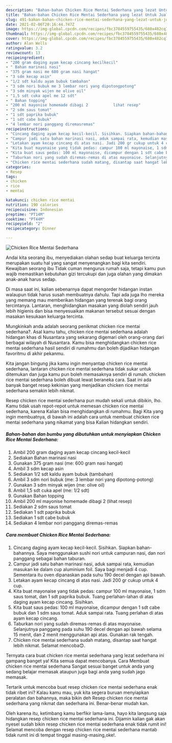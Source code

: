 ```yaml
---
description: "Bahan-bahan Chicken Rice Mentai Sederhana yang lezat Untuk Jualan"
title: "Bahan-bahan Chicken Rice Mentai Sederhana yang lezat Untuk Jualan"
slug: 491-bahan-bahan-chicken-rice-mentai-sederhana-yang-lezat-untuk-jualan
date: 2021-02-06T20:16:44.747Z
image: https://img-global.cpcdn.com/recipes/fbc3784559755435/680x482cq70/chicken-rice-mentai-sederhana-foto-resep-utama.jpg
thumbnail: https://img-global.cpcdn.com/recipes/fbc3784559755435/680x482cq70/chicken-rice-mentai-sederhana-foto-resep-utama.jpg
cover: https://img-global.cpcdn.com/recipes/fbc3784559755435/680x482cq70/chicken-rice-mentai-sederhana-foto-resep-utama.jpg
author: Alan Wells
ratingvalue: 3.2
reviewcount: 13
recipeingredient:
- "200 gram daging ayam kecap cincang kecilkecil"
- " Bahan marinasi nasi"
- "375 gram nasi me 600 gram nasi hangat"
- "3 sdm kecap asin"
- "1/2 sdt kaldu ayam bubuk tambahan"
- "3 sdm nori bubuk me 3 lembar nori yang dipotongpotong"
- "3 sdm minyak wijen me olive oil"
- "1,5 sdt cuka apel me 12 sdt"
- " Bahan topping"
- "200 ml mayonise homemade dibagi 2           lihat resep"
- "2 sdm saus tomat"
- "1 sdt paprika bubuk"
- "1 sdt cabe bubuk"
- "4 lembar nori panggang diremasremas"
recipeinstructions:
- "Cincang daging ayam kecap kecil-kecil. Sisihkan. Siapkan bahan-bahannya. Saya menggunakan sushi nori untuk campuran nasi, dan nori panggang sebagai bahan taburan."
- "Campur jadi satu bahan marinasi nasi, aduk sampai rata, kemudian masukan ke dalam cup aluminium foil. Saya bagi menjadi 4 cup. Sementara itu oven dipanaskan pada suhu 190 decel dengan api bawah."
- "Letakan ayam kecap cincang di atas nasi. Jadi 200 gr cukup untuk 4 cup."
- "Kita buat mayonaise yang tidak pedas: campur 100 ml mayonaise, 1 sdm saus tomat, dan 1 sdt paprika bubuk. Tuang perlahan-lahan di atas daging ayam kecap cincang. Sisihkan."
- "Kita buat saus pedas: 100 ml mayonaise, dicampur dengan 1 sdt cabe bubuk dan 1 sdm saus tomat. Aduk sampai rata. Tuang perlahan di atas ayam kecap cincang."
- "Taburkan nori yang sudah diremas-remas di atas mayonaise. Selanjutnya panggang pada suhu 190 decel dengan api bawah selama 15 menit, dan 2 menit menggunakan api atas. Gunakan rak tengah."
- "Chicken rice mentai sederhana sudah matang, disantap saat hangat lebih nikmat. Selamat mencoba😊."
categories:
- Resep
tags:
- chicken
- rice
- mentai

katakunci: chicken rice mentai 
nutrition: 190 calories
recipecuisine: Indonesian
preptime: "PT14M"
cooktime: "PT44M"
recipeyield: "2"
recipecategory: Dinner

---
```



![Chicken Rice Mentai Sederhana](https://img-global.cpcdn.com/recipes/fbc3784559755435/680x482cq70/chicken-rice-mentai-sederhana-foto-resep-utama.jpg)

Andai kita seorang ibu, menyediakan olahan sedap buat keluarga tercinta merupakan suatu hal yang sangat menyenangkan bagi kita sendiri. Kewajiban seorang ibu Tidak cuman mengurus rumah saja, tetapi kamu pun wajib memastikan kebutuhan gizi tercukupi dan juga olahan yang dimakan anak-anak harus sedap.

Di masa  saat ini, kalian sebenarnya dapat mengorder hidangan instan walaupun tidak harus susah membuatnya dahulu. Tapi ada juga lho mereka yang memang mau memberikan hidangan yang terenak bagi orang tercintanya. Lantaran, menghidangkan masakan yang diolah sendiri jauh lebih higienis dan bisa menyesuaikan makanan tersebut sesuai dengan masakan kesukaan keluarga tercinta. 



Mungkinkah anda adalah seorang penikmat chicken rice mentai sederhana?. Asal kamu tahu, chicken rice mentai sederhana adalah hidangan khas di Nusantara yang sekarang digemari oleh orang-orang dari berbagai wilayah di Nusantara. Kamu bisa menghidangkan chicken rice mentai sederhana hasil sendiri di rumahmu dan boleh dijadikan hidangan favoritmu di akhir pekanmu.

Kita jangan bingung jika kamu ingin menyantap chicken rice mentai sederhana, lantaran chicken rice mentai sederhana tidak sukar untuk ditemukan dan juga kamu pun boleh memasaknya sendiri di rumah. chicken rice mentai sederhana boleh dibuat lewat beraneka cara. Saat ini ada banyak banget resep kekinian yang menjadikan chicken rice mentai sederhana semakin lebih nikmat.

Resep chicken rice mentai sederhana pun mudah sekali untuk dibikin, lho. Kamu tidak usah repot-repot untuk memesan chicken rice mentai sederhana, karena Kalian bisa menghidangkan di rumahmu. Bagi Kita yang ingin membuatnya, di bawah ini adalah cara untuk membuat chicken rice mentai sederhana yang nikamat yang bisa Kalian hidangkan sendiri.

<!--inarticleads1-->

##### Bahan-bahan dan bumbu yang dibutuhkan untuk menyiapkan Chicken Rice Mentai Sederhana:

1. Ambil 200 gram daging ayam kecap cincang kecil-kecil
1. Sediakan  Bahan marinasi nasi
1. Gunakan 375 gram nasi (me: 600 gram nasi hangat)
1. Ambil 3 sdm kecap asin
1. Sediakan 1/2 sdt kaldu ayam bubuk (tambahan)
1. Ambil 3 sdm nori bubuk (me: 3 lembar nori yang dipotong-potong)
1. Gunakan 3 sdm minyak wijen (me: olive oil)
1. Ambil 1,5 sdt cuka apel (me: 1/2 sdt)
1. Gunakan  Bahan topping
1. Ambil 200 ml mayonise homemade dibagi 2           (lihat resep)
1. Sediakan 2 sdm saus tomat
1. Sediakan 1 sdt paprika bubuk
1. Sediakan 1 sdt cabe bubuk
1. Sediakan 4 lembar nori panggang diremas-remas




<!--inarticleads2-->

##### Cara membuat Chicken Rice Mentai Sederhana:

1. Cincang daging ayam kecap kecil-kecil. Sisihkan. Siapkan bahan-bahannya. Saya menggunakan sushi nori untuk campuran nasi, dan nori panggang sebagai bahan taburan.
1. Campur jadi satu bahan marinasi nasi, aduk sampai rata, kemudian masukan ke dalam cup aluminium foil. Saya bagi menjadi 4 cup. Sementara itu oven dipanaskan pada suhu 190 decel dengan api bawah.
1. Letakan ayam kecap cincang di atas nasi. Jadi 200 gr cukup untuk 4 cup.
1. Kita buat mayonaise yang tidak pedas: campur 100 ml mayonaise, 1 sdm saus tomat, dan 1 sdt paprika bubuk. Tuang perlahan-lahan di atas daging ayam kecap cincang. Sisihkan.
1. Kita buat saus pedas: 100 ml mayonaise, dicampur dengan 1 sdt cabe bubuk dan 1 sdm saus tomat. Aduk sampai rata. Tuang perlahan di atas ayam kecap cincang.
1. Taburkan nori yang sudah diremas-remas di atas mayonaise. Selanjutnya panggang pada suhu 190 decel dengan api bawah selama 15 menit, dan 2 menit menggunakan api atas. Gunakan rak tengah.
1. Chicken rice mentai sederhana sudah matang, disantap saat hangat lebih nikmat. Selamat mencoba😊.




Ternyata cara buat chicken rice mentai sederhana yang lezat sederhana ini gampang banget ya! Kita semua dapat mencobanya. Cara Membuat chicken rice mentai sederhana Sangat sesuai banget untuk anda yang sedang belajar memasak ataupun juga bagi anda yang sudah jago memasak.

Tertarik untuk mencoba buat resep chicken rice mentai sederhana enak tidak ribet ini? Kalau kamu mau, yuk kita segera buruan menyiapkan peralatan dan bahannya, maka bikin deh Resep chicken rice mentai sederhana yang nikmat dan sederhana ini. Benar-benar mudah kan. 

Oleh karena itu, ketimbang kamu berfikir lama-lama, hayo kita langsung saja hidangkan resep chicken rice mentai sederhana ini. Dijamin kalian gak akan nyesel sudah bikin resep chicken rice mentai sederhana enak tidak rumit ini! Selamat mencoba dengan resep chicken rice mentai sederhana mantab tidak rumit ini di tempat tinggal masing-masing,oke!.

